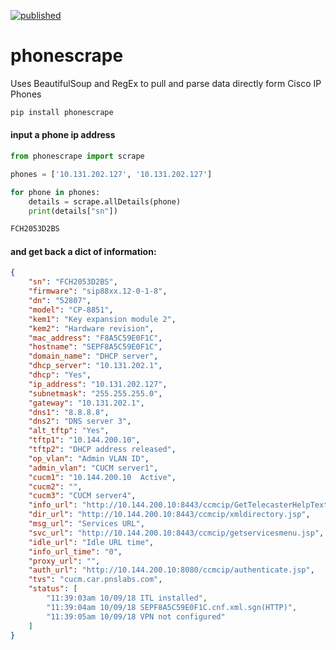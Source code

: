 [![published](https://static.production.devnetcloud.com/codeexchange/assets/images/devnet-published.svg)](https://developer.cisco.com/codeexchange/github/repo/levensailor/phonescrape)

# phonescrape

Uses BeautifulSoup and RegEx to pull and parse data directly form Cisco IP Phones

```bash
pip install phonescrape
```

#### input a phone ip address

```py
from phonescrape import scrape

phones = ['10.131.202.127', '10.131.202.127']

for phone in phones:
    details = scrape.allDetails(phone)
    print(details["sn"])

FCH2053D2BS

```

#### and get back a dict of information:

```json
{
    "sn": "FCH2053D2BS",
    "firmware": "sip88xx.12-0-1-8",
    "dn": "52807",
    "model": "CP-8851",
    "kem1": "Key expansion module 2",
    "kem2": "Hardware revision",
    "mac_address": "F8A5C59E0F1C",
    "hostname": "SEPF8A5C59E0F1C",
    "domain_name": "DHCP server",
    "dhcp_server": "10.131.202.1",
    "dhcp": "Yes",
    "ip_address": "10.131.202.127",
    "subnetmask": "255.255.255.0",
    "gateway": "10.131.202.1",
    "dns1": "8.8.8.8",
    "dns2": "DNS server 3",
    "alt_tftp": "Yes",
    "tftp1": "10.144.200.10",
    "tftp2": "DHCP address released",
    "op_vlan": "Admin VLAN ID",
    "admin_vlan": "CUCM server1",
    "cucm1": "10.144.200.10  Active",
    "cucm2": "",
    "cucm3": "CUCM server4",
    "info_url": "http://10.144.200.10:8443/ccmcip/GetTelecasterHelpText.jsp",
    "dir_url": "http://10.144.200.10:8443/ccmcip/xmldirectory.jsp",
    "msg_url": "Services URL",
    "svc_url": "http://10.144.200.10:8443/ccmcip/getservicesmenu.jsp",
    "idle_url": "Idle URL time",
    "info_url_time": "0",
    "proxy_url": "",
    "auth_url": "http://10.144.200.10:8080/ccmcip/authenticate.jsp",
    "tvs": "cucm.car.pnslabs.com",
    "status": [
        "11:39:03am 10/09/18 ITL installed",
        "11:39:04am 10/09/18 SEPF8A5C59E0F1C.cnf.xml.sgn(HTTP)",
        "11:39:05am 10/09/18 VPN not configured"
    ]
}
```
